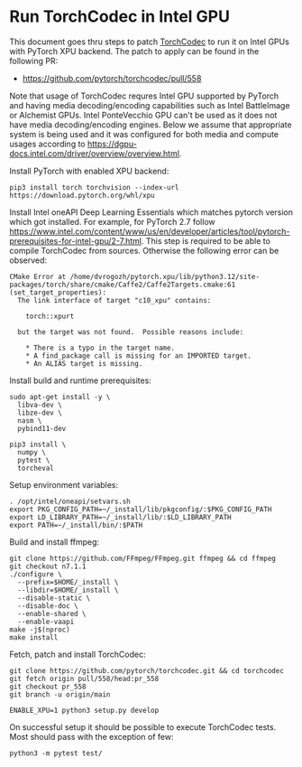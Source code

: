 # Run TorchCodec in Intel GPU

This document goes thru steps to patch [TorchCodec] to run it on Intel GPUs with PyTorch XPU backend. The patch to apply can be found in the following PR:

* https://github.com/pytorch/torchcodec/pull/558

Note that usage of TorchCodec requres Intel GPU supported by PyTorch and having media decoding/encoding capabilities such as Intel BattleImage or Alchemist GPUs. Intel PonteVecchio GPU can't be used as it does not have media decoding/encoding engines. Below we assume that appropriate system is being used and it was configured for both media and compute usages according to https://dgpu-docs.intel.com/driver/overview/overview.html.

Install PyTorch with enabled XPU backend:

```
pip3 install torch torchvision --index-url https://download.pytorch.org/whl/xpu
```

Install Intel oneAPI Deep Learning Essentials which matches pytorch version which got installed. For example, for PyTorch 2.7 follow https://www.intel.com/content/www/us/en/developer/articles/tool/pytorch-prerequisites-for-intel-gpu/2-7.html. This step is required to be able to compile TorchCodec from sources. Otherwise the following error can be observed:
```
CMake Error at /home/dvrogozh/pytorch.xpu/lib/python3.12/site-packages/torch/share/cmake/Caffe2/Caffe2Targets.cmake:61 (set_target_properties):
  The link interface of target "c10_xpu" contains:

    torch::xpurt

  but the target was not found.  Possible reasons include:

    * There is a typo in the target name.
    * A find_package call is missing for an IMPORTED target.
    * An ALIAS target is missing.

```

Install build and runtime prerequisites:
```
sudo apt-get install -y \
  libva-dev \
  libze-dev \
  nasm \
  pybind11-dev

pip3 install \
  numpy \
  pytest \
  torcheval
```

Setup environment variables:
```
. /opt/intel/oneapi/setvars.sh
export PKG_CONFIG_PATH=~/_install/lib/pkgconfig/:$PKG_CONFIG_PATH
export LD_LIBRARY_PATH=~/_install/lib/:$LD_LIBRARY_PATH
export PATH=~/_install/bin/:$PATH
```

Build and install ffmpeg:

```
git clone https://github.com/FFmpeg/FFmpeg.git ffmpeg && cd ffmpeg
git checkout n7.1.1
./configure \
  --prefix=$HOME/_install \
  --libdir=$HOME/_install \
  --disable-static \
  --disable-doc \
  --enable-shared \
  --enable-vaapi
make -j$(nproc)
make install
```

Fetch, patch and install TorchCodec:
```
git clone https://github.com/pytorch/torchcodec.git && cd torchcodec
git fetch origin pull/558/head:pr_558
git checkout pr_558
git branch -u origin/main

ENABLE_XPU=1 python3 setup.py develop
```

On successful setup it should be possible to execute TorchCodec tests. Most should pass with the exception of few:
```
python3 -m pytest test/
```

[TorchCodec]: https://github.com/pytorch/torchcodec.git
